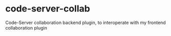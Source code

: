 # code-server-collab
Code-Server collaboration backend plugin, to interoperate with my frontend collaboration plugin
